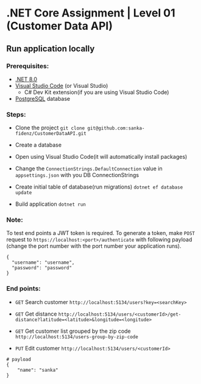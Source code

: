 # .NET Core Assignment | Level 01 (Customer Data API)

## Run application locally

### Prerequisites:

* [.NET 8.0](https://dotnet.microsoft.com/en-us/download)
* [Visual Studio Code](https://visualstudio.microsoft.com/) (or Visual Studio)
    * C# Dev Kit extension(if you are using Visual Studio Code)
* [PostgreSQL](https://www.postgresql.org/download/) database

### Steps:

* Clone the project
`git clone git@github.com:sanka-fidenz/CustomerDataAPI.git`

* Create a database

* Open using Visual Studio Code(it will automatically install packages)

* Change the `ConnectionStrings.DefaultConnection` value in `appsettings.json` with you DB ConnectionStrings

* Create initial table of database(run migrations) `dotnet ef database update`

* Build application `dotnet run`

### Note:

To test end points a JWT token is required. To generate a token, make `POST` request to `https://localhost:<port>/authenticate` with following payload (change the port number with the port number your application runs).

```
{
  "username": "username",
  "password": "password"
}
```

### End points:

* `GET` Search customer `http://localhost:5134/users?key=<searchKey>`

* `GET` Get distance `http://localhost:5134/users/<customerId>/get-distance?latitude=<latitude>&longitude=<longitude>`

* `GET` Get customer list grouped by the zip code `http://localhost:5134/users-group-by-zip-code`

* `PUT` Edit customer `http://localhost:5134/users/<customerId>`

```
# payload
{
    "name": "sanka"
}
```
